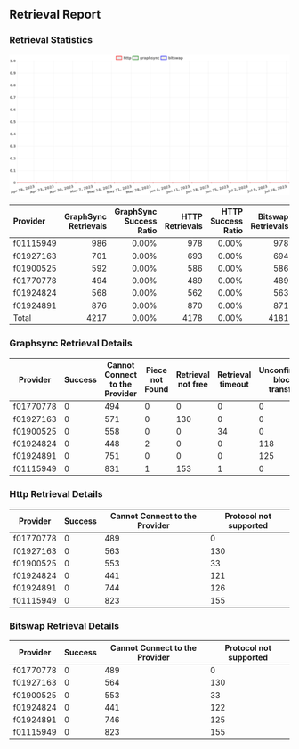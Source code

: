 ## Retrieval Report
### Retrieval Statistics
<img src="https://raw.githubusercontent.com/data-preservation-programs/filplus-checker-assets/main/filecoin-project/filecoin-plus-large-datasets/issues/311/1690151800243.png"/>

| Provider  | GraphSync Retrievals | GraphSync Success Ratio | HTTP Retrievals | HTTP Success Ratio | Bitswap Retrievals | Bitswap Success Ratio |
| :-------- | -------------------: | ----------------------: | --------------: | -----------------: | -----------------: | --------------------: |
| f01115949 |                  986 |                   0.00% |             978 |              0.00% |                978 |                 0.00% |
| f01927163 |                  701 |                   0.00% |             693 |              0.00% |                694 |                 0.00% |
| f01900525 |                  592 |                   0.00% |             586 |              0.00% |                586 |                 0.00% |
| f01770778 |                  494 |                   0.00% |             489 |              0.00% |                489 |                 0.00% |
| f01924824 |                  568 |                   0.00% |             562 |              0.00% |                563 |                 0.00% |
| f01924891 |                  876 |                   0.00% |             870 |              0.00% |                871 |                 0.00% |
| Total     |                 4217 |                   0.00% |            4178 |              0.00% |               4181 |                 0.00% |

### Graphsync Retrieval Details
| Provider  | Success | Cannot Connect to the Provider | Piece not Found | Retrieval not free | Retrieval timeout | Unconfirmed block transfer |
| --------- | ------- | ------------------------------ | --------------- | ------------------ | ----------------- | -------------------------- |
| f01770778 | 0       | 494                            | 0               | 0                  | 0                 | 0                          |
| f01927163 | 0       | 571                            | 0               | 130                | 0                 | 0                          |
| f01900525 | 0       | 558                            | 0               | 0                  | 34                | 0                          |
| f01924824 | 0       | 448                            | 2               | 0                  | 0                 | 118                        |
| f01924891 | 0       | 751                            | 0               | 0                  | 0                 | 125                        |
| f01115949 | 0       | 831                            | 1               | 153                | 1                 | 0                          |

### Http Retrieval Details
| Provider  | Success | Cannot Connect to the Provider | Protocol not supported |
| --------- | ------- | ------------------------------ | ---------------------- |
| f01770778 | 0       | 489                            | 0                      |
| f01927163 | 0       | 563                            | 130                    |
| f01900525 | 0       | 553                            | 33                     |
| f01924824 | 0       | 441                            | 121                    |
| f01924891 | 0       | 744                            | 126                    |
| f01115949 | 0       | 823                            | 155                    |

### Bitswap Retrieval Details
| Provider  | Success | Cannot Connect to the Provider | Protocol not supported |
| --------- | ------- | ------------------------------ | ---------------------- |
| f01770778 | 0       | 489                            | 0                      |
| f01927163 | 0       | 564                            | 130                    |
| f01900525 | 0       | 553                            | 33                     |
| f01924824 | 0       | 441                            | 122                    |
| f01924891 | 0       | 746                            | 125                    |
| f01115949 | 0       | 823                            | 155                    |
